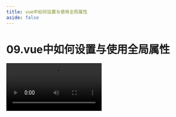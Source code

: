 ```yaml
---
title: vue中如何设置与使用全局属性
aside: false
---
```


# 09.vue中如何设置与使用全局属性

<video autoplay src="http://qn.chinavanes.com/interview/vue-interview/09.vue中如何设置与使用全局属性.mp4" controls controlsList="nodownload" width="50%"/>

